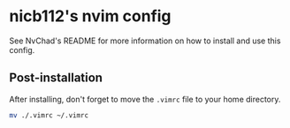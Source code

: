 # nicb112's nvim config

See NvChad's README for more information on how to install and use this config.

## Post-installation

After installing, don't forget to move the `.vimrc` file to your home directory.

```bash
mv ./.vimrc ~/.vimrc
```
